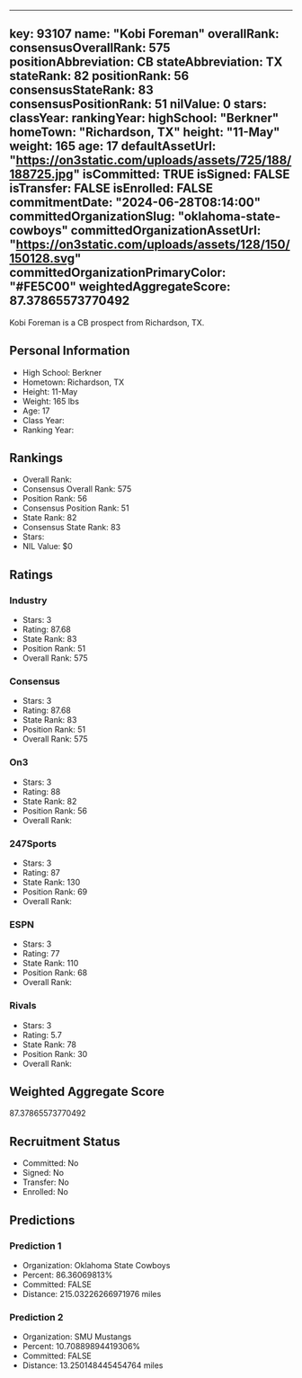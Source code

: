 ---
  key: 93107
  name: "Kobi Foreman"
  overallRank: 
  consensusOverallRank: 575
  positionAbbreviation: CB
  stateAbbreviation: TX
  stateRank: 82
  positionRank: 56
  consensusStateRank: 83
  consensusPositionRank: 51
  nilValue: 0
  stars: 
  classYear: 
  rankingYear: 
  highSchool: "Berkner"
  homeTown: "Richardson, TX"
  height: "11-May"
  weight: 165
  age: 17
  defaultAssetUrl: "https://on3static.com/uploads/assets/725/188/188725.jpg"
  isCommitted: TRUE
  isSigned: FALSE
  isTransfer: FALSE
  isEnrolled: FALSE
  commitmentDate: "2024-06-28T08:14:00"
  committedOrganizationSlug: "oklahoma-state-cowboys"
  committedOrganizationAssetUrl: "https://on3static.com/uploads/assets/128/150/150128.svg"
  committedOrganizationPrimaryColor: "#FE5C00"
  weightedAggregateScore: 87.37865573770492
  ---
  
  Kobi Foreman is a CB prospect from Richardson, TX.
  
  ## Personal Information
  - High School: Berkner
  - Hometown: Richardson, TX
  - Height: 11-May
  - Weight: 165 lbs
  - Age: 17
  - Class Year: 
  - Ranking Year: 
  
  ## Rankings
  - Overall Rank: 
  - Consensus Overall Rank: 575
  - Position Rank: 56
  - Consensus Position Rank: 51
  - State Rank: 82
  - Consensus State Rank: 83
  - Stars: 
  - NIL Value: $0
  
  ## Ratings
  
  ### Industry
  - Stars: 3
  - Rating: 87.68
  - State Rank: 83
  - Position Rank: 51
  - Overall Rank: 575
  
  ### Consensus
  - Stars: 3
  - Rating: 87.68
  - State Rank: 83
  - Position Rank: 51
  - Overall Rank: 575
  
  ### On3
  - Stars: 3
  - Rating: 88
  - State Rank: 82
  - Position Rank: 56
  - Overall Rank: 
  
  ### 247Sports
  - Stars: 3
  - Rating: 87
  - State Rank: 130
  - Position Rank: 69
  - Overall Rank: 
  
  ### ESPN
  - Stars: 3
  - Rating: 77
  - State Rank: 110
  - Position Rank: 68
  - Overall Rank: 
  
  ### Rivals
  - Stars: 3
  - Rating: 5.7
  - State Rank: 78
  - Position Rank: 30
  - Overall Rank: 
  
  ## Weighted Aggregate Score
  87.37865573770492
  
  ## Recruitment Status
  - Committed: No
  - Signed: No
  - Transfer: No
  - Enrolled: No
  
  
  
  ## Predictions
  
  ### Prediction 1
  - Organization: Oklahoma State Cowboys
  - Percent: 86.36069813%
  - Committed: FALSE
  - Distance: 215.03226266971976 miles
  
  ### Prediction 2
  - Organization: SMU Mustangs
  - Percent: 10.70889894419306%
  - Committed: FALSE
  - Distance: 13.250148445454764 miles
  